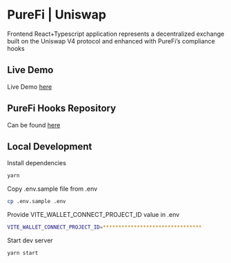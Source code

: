 # PureFi | Uniswap

Frontend React+Typescript application represents a decentralized exchange built on the Uniswap V4 protocol and enhanced with PureFi’s compliance hooks

## Live Demo

Live Demo [here](https://stage.dex.purefi.io/)

## PureFi Hooks Repository

Can be found [here](https://github.com/purefiprotocol/purefi-compliant-swap)

## Local Development

Install dependencies

```bash
yarn
```

Copy .env.sample file from .env

```bash
cp .env.sample .env
```

Provide VITE_WALLET_CONNECT_PROJECT_ID value in .env

```bash
VITE_WALLET_CONNECT_PROJECT_ID=********************************
```

Start dev server

```bash
yarn start
```
